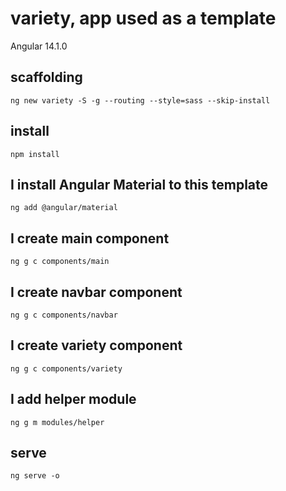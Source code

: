 # variety, app used as a template

Angular 14.1.0

## scaffolding

```shell
ng new variety -S -g --routing --style=sass --skip-install
```

## install

```shell
npm install
```

## I install Angular Material to this template

```shell
ng add @angular/material
```

## I create main component

```shell
ng g c components/main
```

## I create navbar component

```shell
ng g c components/navbar
```

## I create variety component

```shell
ng g c components/variety
```

## I add helper module

```shell
ng g m modules/helper
```

## serve

```shell
ng serve -o
```
